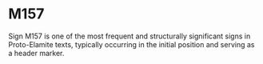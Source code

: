 # M157
Sign M157 is one of the most frequent and structurally significant signs in Proto-Elamite texts, typically occurring in the initial position and serving as a header marker.
